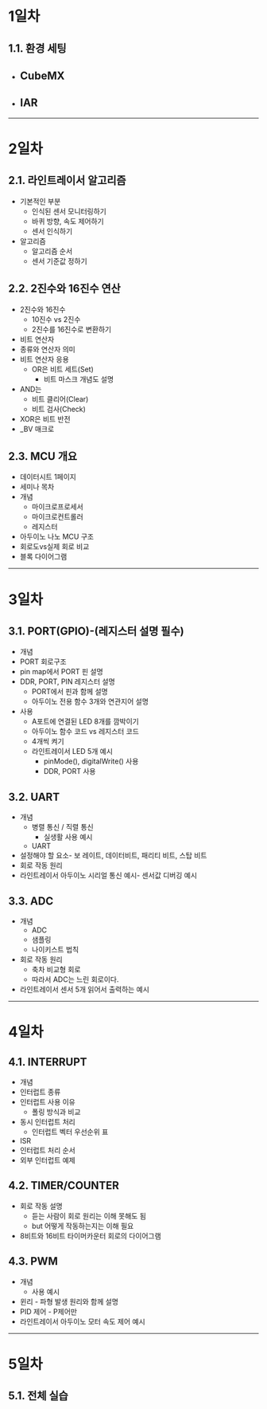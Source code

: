 # 1일차
## 1.1. 환경 세팅
- CubeMX
  - 
- IAR
  - 
***
# 2일차
## 2.1. 라인트레이서 알고리즘
- 기본적인 부분
  - 인식된 센서 모니터링하기
  - 바퀴 방향, 속도 제어하기
  - 센서 인식하기
- 알고리즘
  - 알고리즘 순서
  - 센서 기준값 정하기
## 2.2. 2진수와 16진수 연산
- 2진수와 16진수
  - 10진수 vs 2진수
  - 2진수를 16진수로 변환하기
- 비트 연산자
- 종류와 연산자 의미
- 비트 연산자 응용
  - OR은 비트 세트(Set)
    - 비트 마스크 개념도 설명
- AND는
  - 비트 클리어(Clear)
  - 비트 검사(Check)
- XOR은 비트 반전
- _BV 매크로
## 2.3. MCU 개요
- 데이터시트 1페이지
- 세미나 목차
- 개념
  - 마이크로프로세서
  - 마이크로컨트롤러
  - 레지스터
- 아두이노 나노 MCU 구조
- 회로도vs실제 회로 비교
- 블록 다이어그램
***
# 3일차
## 3.1. PORT(GPIO)-(레지스터 설명 필수)
- 개념
- PORT 회로구조
- pin map에서 PORT 핀 설명
- DDR, PORT, PIN 레지스터 설명
  - PORT에서 핀과 함께 설명
  - 아두이노 전용 함수 3개와 연관지어 설명
- 사용
  - A포트에 연결된 LED 8개를 깜박이기
  - 아두이노 함수 코드 vs 레지스터 코드
  - 4개씩 켜기
  - 라인트레이서 LED 5개 예시
    - pinMode(), digitalWrite() 사용
    - DDR, PORT 사용
## 3.2. UART
- 개념
  - 병렬 통신 / 직렬 통신
    - 실생활 사용 예시
  - UART
- 설정해야 할 요소- 보 레이트, 데이터비트, 패리티 비트, 스탑 비트
- 회로 작동 원리
- 라인트레이서 아두이노 시리얼 통신 예시- 센서값 디버깅 예시
## 3.3. ADC
- 개념
  - ADC
  - 샘플링
  - 나이키스트 법칙
- 회로 작동 원리
  - 축차 비교형 회로
  - 따라서 ADC는 느린 회로이다.
- 라인트레이서 센서 5개 읽어서 출력하는 예시
***
# 4일차
## 4.1. INTERRUPT
- 개념
- 인터럽트 종류
- 인터럽트 사용 이유
  - 폴링 방식과 비교
- 동시 인터럽트 처리
  - 인터럽트 벡터 우선순위 표
- ISR
- 인터럽트 처리 순서
- 외부 인터럽트 예제
## 4.2. TIMER/COUNTER
- 회로 작동 설명
  - 듣는 사람이 회로 원리는 이해 못해도 됨
  - but 어떻게 작동하는지는 이해 필요
- 8비트와 16비트 타이머카운터 회로의 다이어그램
## 4.3. PWM
- 개념
  - 사용 예시
- 윈리 - 파형 발생 원리와 함께 설명
- PID 제어 - P제어만
- 라인트레이서 아두이노 모터 속도 제어 예시
***
# 5일차
## 5.1. 전체 실습
